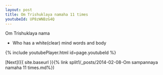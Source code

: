 ```yaml
---
layout: post
title: Om Trishuklaya namaha 11 times
youtubeId: UP8zWNBzG4Q
---
```

 
 
Om Trishuklaya nama 
 
 -  Who has a white(clear) mind  words and body 
 
  
 
  
 
 
 
 
 
 


{% include youtubePlayer.html id=page.youtubeId %}
 
[Next]({{ site.baseurl }}{% link  split1/_posts/2014-02-08-Om sampannaya namaha 11 times.md%})
 
